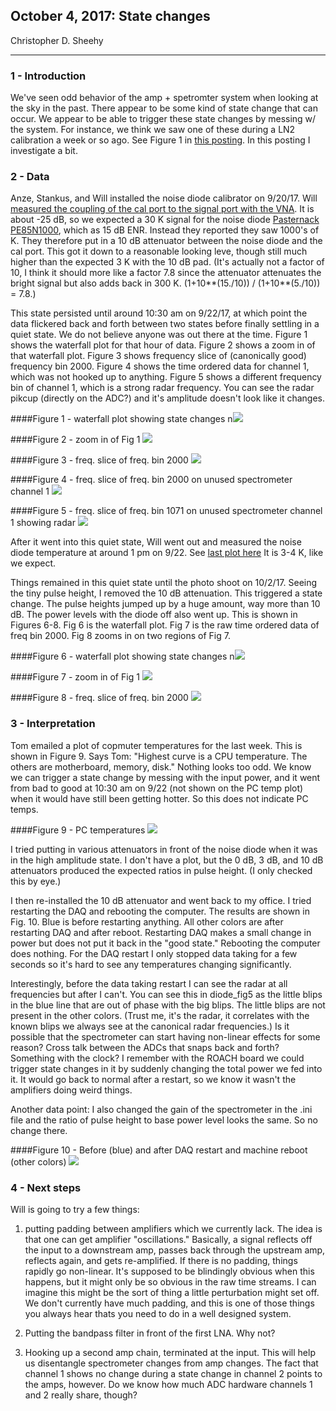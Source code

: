 ## October 4, 2017: State changes
Christopher D. Sheehy
<hr>

### 1 - Introduction

We've seen odd behavior of the amp + spetromter system when looking at the sky
in the past. There appear to be some kind of state change that can occur. We
appear to be able to trigger these state changes by messing w/ the system. For
instance, we think we saw one of these during a LN2 calibration a week or so
ago. See Figure 1 in [this posting](../20170922_Calibration/index.md). In this
posting I investigate a bit.

### 2 - Data

Anze, Stankus, and Will installed the noise diode calibrator on 9/20/17. Will
[measured the coupling of the cal port to the signal port with the
VNA](../20171002_VNA/index.md). It is about -25 dB, so we expected a 30 K
signal for the noise diode [Pasternack
PE85N1000](https://www.pasternack.com/sma-calibrated-noise-source-enr-15-db-2-ghz-pe85n1000-p.aspx),
which as 15 dB ENR. Instead they reported they saw 1000's of K. They therefore
put in a 10 dB attenuator between the noise diode and the cal port. This got it
down to a reasonable looking leve, though still much higher than the expected 3
K with the 10 dB pad. (It's actually not a factor of 10, I think it should more like a
factor 7.8 since the attenuator attenuates the bright signal but also adds back
in 300 K. (1+10**(15./10)) / (1+10**(5./10)) = 7.8.)

This state persisted until around 10:30 am on 9/22/17, at which point the data
flickered back and forth between two states before finally settling in a quiet
state. We do not believe anyone was out there at the time. Figure 1 shows the
waterfall plot for that hour of data. Figure 2 shows a zoom in of that waterfall
plot.
Figure 3 shows frequency slice of
(canonically good) frequency bin 2000. Figure 4 shows the time ordered data for
channel 1, which was not hooked up to anything. Figure 5 shows a different
frequency bin of channel 1, which is a strong radar frequency. You can see the
radar pikcup (directly on the ADC?) and it's amplitude doesn't look like it changes.

####Figure 1 - waterfall plot showing state changes
n![](diode_fig2.png)

####Figure 2 - zoom in of Fig 1
![](diode_fig3.png) 

####Figure 3 - freq. slice of freq. bin 2000
![](diode_fig1.png) 

####Figure 4 - freq. slice of freq. bin 2000 on unused spectrometer channel 1
![](diode_fig1a.png) 

####Figure 5 - freq. slice of freq. bin 1071 on unused spectrometer channel 1
showing radar
![](diode_fig1aa.png) 


After it went into this quiet state, Will went out and measured the noise diode
temperature at around 1 pm on 9/22. See [last plot
here](../20171002_VNA/index.md.) It is 3-4 K, like we expect. 

Things remained in this quiet state until the photo shoot on 10/2/17. Seeing the
tiny pulse height, I removed the 10 dB attenuation. This triggered a state
change. The pulse heights
jumped up by a huge amount, way more than 10 dB. The power levels with the diode
off also went up. This is shown in Figures 6-8. Fig 6 is the waterfall plot. Fig
7 is the raw time ordered data of freq bin 2000. Fig 8 zooms in on two regions
of Fig 7.


####Figure 6 - waterfall plot showing state changes
n![](diode_fig4.png)

####Figure 7 - zoom in of Fig 1
![](diode_padswitch.png) 

####Figure 8 - freq. slice of freq. bin 2000
![](diode_padswitch2.png) 



### 3 - Interpretation

Tom emailed a plot of copmuter temperatures for the last week. This is shown in
Figure 9. Says Tom: "Highest curve is a CPU temperature. The others are motherboard, memory,
disk." Nothing looks too odd. We know we can trigger a state change by messing
with the input power, and it went from bad to good at 10:30 am on 9/22 (not
shown on the PC temp plot) when it would have still been getting hotter. So this
does not indicate PC temps.

####Figure 9 - PC temperatures
![](bmxdaq_171004.png) 


I tried putting in various attenuators in front of the noise diode when it was
in the high amplitude state. I don't have a plot, but the 0 dB, 3 dB, and 10 dB
attenuators produced the expected ratios in pulse height. (I only checked this
by eye.)

I then re-installed the 10 dB attenuator and went back to my office. I tried
restarting the DAQ and rebooting the computer. The results are shown in
Fig. 10. Blue is before restarting anything. All other colors are after
restarting DAQ and after reboot. Restarting DAQ makes a small change in power
but does not put it back in the "good state." Rebooting the computer does
nothing. For the DAQ restart I only stopped data taking for a few seconds so
it's hard to see any temperatures changing significantly. 

Interestingly, before the data taking restart I can see the radar at all
frequencies but after I can't. You can see this in diode_fig5 as the little
blips in the blue line that are out of phase with the big blips. The little
blips are not present in the other colors. (Trust me, it's the radar, it
correlates with the known blips we always see at the canonical radar
frequencies.) Is it possible that the spectrometer can start having non-linear
effects for some reason? Cross talk between the ADCs that snaps back and forth?
Something with the clock? I remember with the ROACH board we could trigger state
changes in it by suddenly changing the total power we fed into it. It would go
back to normal after a restart, so we know it wasn't the amplifiers doing weird
things.

Another data point: I also changed the gain of the spectrometer in the .ini file
and the ratio of pulse height to base power level looks the same. So no change
there. 


####Figure 10 - Before (blue) and after DAQ restart and machine reboot (other
colors) 
![](diode_fig5.png) 


### 4 - Next steps

Will is going to try a few things:

1) putting padding between amplifiers which we currently lack. The idea is that
one can get amplifier "oscillations." Basically, a signal reflects off the input to
a downstream amp, passes back through the upstream amp, reflects again, and gets
re-amplified. If there is no padding, things rapidly go non-linear. It's
supposed to be blindingly obvious when this happens, but it might only be so
obvious in the raw time streams. I can imagine this might be the sort of thing a
little perturbation might set off. We don't currently have much padding, and
this is one of those things you always hear thats you need to do in a well
designed system.

2) Putting the bandpass filter in front of the first LNA. Why not?

3) Hooking up a second amp chain, terminated at the input. This will help us
disentangle spectrometer changes from amp changes. The fact that channel 1 shows
no change during a state change in channel 2 points to the amps, however. Do we
know how much ADC hardware channels 1 and 2 really share, though?